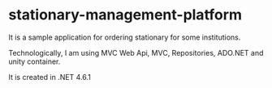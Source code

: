 # stationary-management-platform

It is a sample application for ordering stationary for some institutions.

Technologically, I am using MVC Web Api, MVC, Repositories, ADO.NET and unity container.

It is created in .NET 4.6.1
